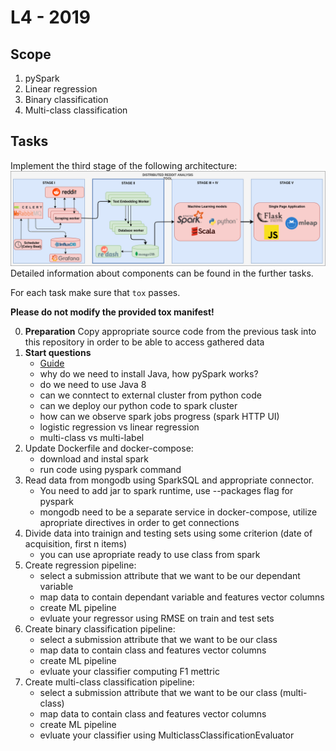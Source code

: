 # L4 - 2019

## Scope
1. pySpark
2. Linear regression
3. Binary classification
4. Multi-class  classification

## Tasks
Implement the third stage of the following architecture:
![Architecture](assets/stage-3.png)
Detailed information about components can be found in the further tasks.

For each task make sure that `tox` passes.

**Please do not modify the provided tox manifest!**

0. **Preparation** Copy appropriate source code from the previous task into this repository in order to be able to access gathered data
1. **Start questions**
    - [Guide](https://spark.apache.org/docs/latest/ml-guide.html)
    - why do we need to install Java, how pySpark works?
    - do we need to use Java 8
    - can we conntect to external cluster from python code
    - can we deploy our python code to spark cluster
    - how can we observe spark jobs progress (spark HTTP UI)
    - logistic regression vs linear regression
    - multi-class vs multi-label
2. Update Dockerfile and docker-compose:
    - download and instal spark
    - run code using pyspark command
3. Read data from mongodb using SparkSQL and appropriate connector. 
    - You need to add jar to spark runtime, use --packages flag for pyspark
    - mongodb need to be a separate service in docker-compose, utilize apropriate directives in order to get connections
4. Divide data into trainign and testing sets using some criterion (date of acquisition, first n items)
    - you can use apropriate ready to use class from spark
5. Create regression pipeline:
    - select a submission attribute that we want to be our dependant variable
    - map data to contain dependant variable and features vector columns
    - create ML pipeline
    - evluate your regressor using RMSE on train and test sets
6. Create binary classification pipeline:
    - select a submission attribute that we want to be our class
    - map data to contain class and features vector columns
    - create ML pipeline
    - evluate your classifier computing F1 mettric
6. Create multi-class classification pipeline:
    - select a submission attribute that we want to be our class (multi-class)
    - map data to contain class and features vector columns
    - create ML pipeline
    - evluate your classifier using MulticlassClassificationEvaluator